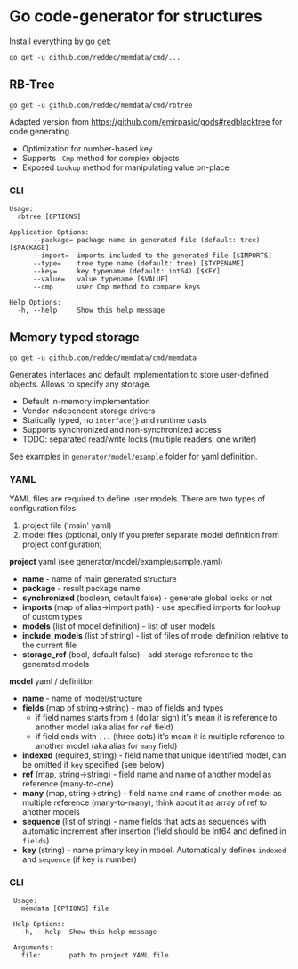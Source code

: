 # Go code-generator for structures

Install everything by go get:

`go get -u github.com/reddec/memdata/cmd/...`

## RB-Tree


`go get -u github.com/reddec/memdata/cmd/rbtree`

Adapted version from https://github.com/emirpasic/gods#redblacktree for code generating.

* Optimization for number-based key
* Supports `.Cmp` method for complex objects
* Exposed `Lookup` method for manipulating value on-place



### CLI

    Usage:
      rbtree [OPTIONS]
    
    Application Options:
          --package= package name in generated file (default: tree) [$PACKAGE]
          --import=  imports included to the generated file [$IMPORTS]
          --type=    tree type name (default: tree) [$TYPENAME]
          --key=     key typename (default: int64) [$KEY]
          --value=   value typename [$VALUE]
          --cmp      user Cmp method to compare keys
    
    Help Options:
      -h, --help     Show this help message
      
## Memory typed storage

`go get -u github.com/reddec/memdata/cmd/memdata`

Generates interfaces and default implementation to store user-defined objects. Allows to specify any storage.

* Default in-memory implementation
* Vendor independent storage drivers
* Statically typed, no `interface{}` and runtime casts
* Supports synchronized and non-synchronized access
* TODO: separated read/write locks (multiple readers, one writer)

See examples in `generator/model/example` folder for yaml definition.

### YAML

YAML files are required to define user models. There are two types of configuration files:

1. project file ('main' yaml)
2. model files (optional, only if you prefer separate model definition from project configuration)


**project** yaml (see generator/model/example/sample.yaml)

*   **name** - name of main generated structure
*   **package** - result package name
*   **synchronized** (boolean, default false) - generate global locks or not
*   **imports** (map of alias->import path) - use specified imports for lookup of custom types
*   **models** (list of model definition) - list of user models
*   **include_models** (list of string) - list of files of model definition relative to the current file
*   **storage_ref** (bool, default false) - add storage reference to the generated models

**model** yaml / definition

* **name** - name of model/structure
* **fields** (map of string->string) - map of fields and types
    - if field names starts from `$` (dollar sign) it's mean it is reference to another model
    (aka alias for `ref` field)
    - if field ends with `...` (three dots) it's mean it is multiple reference to another model
    (aka alias for `many` field)
 * **indexed** (required, string) - field name that unique identified model, can be omitted if `key` specified (see below)
 * **ref** (map, string->string) - field name and name of another model as reference (many-to-one)
 * **many** (map, string->string) - field name and name of another model as multiple reference (many-to-many); 
 think about it as array of ref to another models
 * **sequence** (list of string) - name fields that acts as sequences with automatic increment after insertion (field should be int64 and defined in `fields`)
 * **key** (string) - name primary key in model. Automatically defines `indexed` and `sequence` (if key is number)
 
 ### CLI
 
 
     Usage:
       memdata [OPTIONS] file
     
     Help Options:
       -h, --help  Show this help message
     
     Arguments:
       file:       path to project YAML file
